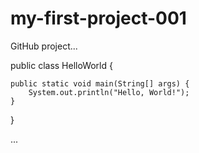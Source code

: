 # my-first-project-001

GitHub project...


public class HelloWorld {

    public static void main(String[] args) {
        System.out.println("Hello, World!");
    }
}


...

